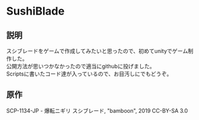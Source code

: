 # SushiBlade

## 説明
スシブレードをゲームで作成してみたいと思ったので、初めてunityでゲーム制作した。  
公開方法が思いつかなかったので適当にgithubに投げました。  
Scriptsに書いたコード達が入っているので、お目汚しにでもどうぞ。

## 原作
SCP-1134-JP - 爆転ニギリ スシブレード, "bamboon", 2019
CC-BY-SA 3.0
